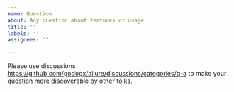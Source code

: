```yaml
---
name: Question
about: Any question about features or usage
title: ''
labels: ''
assignees: ''

---
```


Please use discussions https://github.com/godogx/allure/discussions/categories/q-a to make your question more discoverable by other folks.
